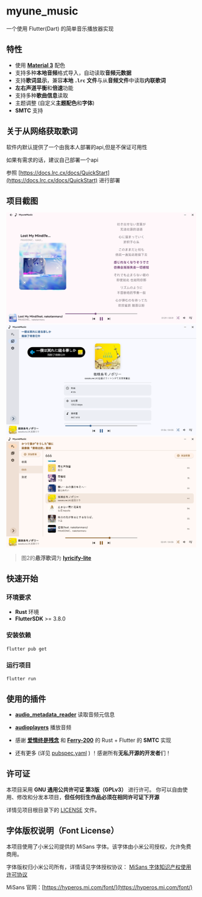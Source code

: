 # myune_music

一个使用 Flutter(Dart) 的简单音乐播放器实现

## 特性
 - 使用 **[Material 3](https://m3.material.io/)** 配色
 - 支持多种**本地音频**格式导入，自动读取**音频元数据**
 - 支持**歌词显示**，兼容**本地 `.lrc` 文件**与从**音频文件**中读取**内联歌词**
 - **左右声道平衡**和**倍速**功能
 - 支持多种**歌曲信息**读取
 - 主题调整 (自定义**主题配色**和**字体**)
 - **SMTC** 支持

## 关于从网络获取歌词
软件内默认提供了一个由我本人部署的api,但是不保证可用性

如果有需求的话，建议自己部署一个api

参照 [https://docs.lrc.cx/docs/QuickStart](https://docs.lrc.cx/docs/QuickStart) 进行部署


## 项目截图
![](screenshot/87518c111bb8c814c64b3930da7f412a.png)
![](screenshot/a9c90c69172339d0956f7dfcd7c622cb.png)
![](screenshot/5559d2cd0efa1e531175c0bd66b5a0f6.png)
> 图2的**悬浮歌词**为 **[lyricify-lite](https://github.com/WXRIW/Lyricify-App#lyricify-lite)**
## 快速开始

### 环境要求
- **Rust** 环境
- **FlutterSDK** >= 3.8.0

### 安装依赖
    flutter pub get

### 运行项目
    flutter run


## 使用的插件

- **[audio_metadata_reader](https://pub.dev/packages/audio_metadata_reader)** 读取音频元信息

- **[audioplayers](https://pub.dev/packages/audioplayers)** 播放音频

- 感谢 **[爱情终是残念](https://aqzscn.cn/archives/flutter-smtc)** 和 **[Ferry-200](https://github.com/Ferry-200/coriander_player)** 的 Rust + Flutter 的 **SMTC** 实现

- 还有更多 (详见 [pubspec.yaml](pubspec.yaml) ) ！感谢所有**无私开源的开发者**们！

## 许可证

本项目采用 **GNU 通用公共许可证 第3版（GPLv3）** 进行许可。
你可以自由使用、修改和分发本项目，**但任何衍生作品必须在相同许可证下开源**

详情见项目根目录下的 [LICENSE](/LICENSE) 文件。

## 字体版权说明（Font License）

本项目使用了小米公司提供的 MiSans 字体。该字体由小米公司授权，允许免费商用。

字体版权归小米公司所有，详情请见字体授权协议：
[MiSans 字体知识产权使用许可协议](https://hyperos.mi.com/font-download/MiSans%E5%AD%97%E4%BD%93%E7%9F%A5%E8%AF%86%E4%BA%A7%E6%9D%83%E8%AE%B8%E5%8F%AF%E5%8D%8F%E8%AE%AE.pdf)

MiSans 官网：[https://hyperos.mi.com/font/](https://hyperos.mi.com/font/)

